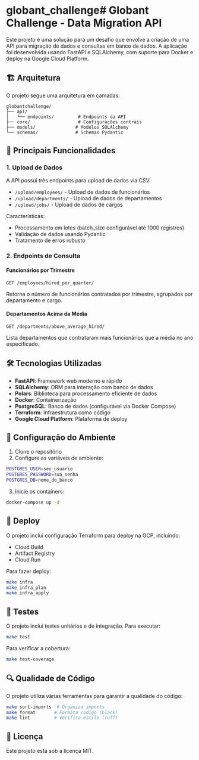 # globant_challenge# Globant Challenge - Data Migration API

Este projeto é uma solução para um desafio que envolve a criação de uma API para migração de dados e consultas em banco de dados. A aplicação foi desenvolvida usando FastAPI e SQLAlchemy, com suporte para Docker e deploy na Google Cloud Platform.

## 🏗️ Arquitetura

O projeto segue uma arquitetura em camadas:

```
globantchallenge/
├── api/
│   └── endpoints/         # Endpoints da API
├── core/                  # Configurações centrais
├── models/               # Modelos SQLAlchemy
└── schemas/              # Schemas Pydantic
```

## 🚀 Principais Funcionalidades

### 1. Upload de Dados
A API possui três endpoints para upload de dados via CSV:

- `/upload/employees/` - Upload de dados de funcionários
- `/upload/departments/` - Upload de dados de departamentos
- `/upload/jobs/` - Upload de dados de cargos

Características:
- Processamento em lotes (batch_size configurável até 1000 registros)
- Validação de dados usando Pydantic
- Tratamento de erros robusto

### 2. Endpoints de Consulta

#### Funcionários por Trimestre
```
GET /employees/hired_per_quarter/
```
Retorna o número de funcionários contratados por trimestre, agrupados por departamento e cargo.

#### Departamentos Acima da Média
```
GET /departments/above_average_hired/
```
Lista departamentos que contrataram mais funcionários que a média no ano especificado.

## 🛠️ Tecnologias Utilizadas

- **FastAPI**: Framework web moderno e rápido
- **SQLAlchemy**: ORM para interação com banco de dados
- **Polars**: Biblioteca para processamento eficiente de dados
- **Docker**: Containerização
- **PostgreSQL**: Banco de dados (configurável via Docker Compose)
- **Terraform**: Infraestrutura como código
- **Google Cloud Platform**: Plataforma de deploy

## 🔧 Configuração do Ambiente

1. Clone o repositório
2. Configure as variáveis de ambiente:
```bash
POSTGRES_USER=seu_usuario
POSTGRES_PASSWORD=sua_senha
POSTGRES_DB=nome_do_banco
```

3. Inicie os containers:
```bash
docker-compose up -d
```

## 🚀 Deploy

O projeto inclui configuração Terraform para deploy na GCP, incluindo:
- Cloud Build
- Artifact Registry
- Cloud Run

Para fazer deploy:
```bash
make infra
make infra_plan
make infra_apply
```

## 🧪 Testes

O projeto inclui testes unitários e de integração. Para executar:
```bash
make test
```

Para verificar a cobertura:
```bash
make test-coverage
```

## 🔍 Qualidade de Código

O projeto utiliza várias ferramentas para garantir a qualidade do código:
```bash
make sort-imports  # Organiza imports
make format       # Formata código (black)
make lint         # Verifica estilo (ruff)
```

## 📝 Licença

Este projeto está sob a licença MIT.